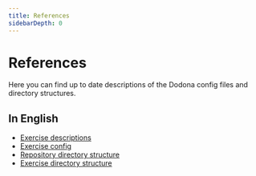 ```yaml
---
title: References
sidebarDepth: 0
---
```

# References

Here you can find up to date descriptions of the Dodona config files and directory structures.

## In English
* [Exercise descriptions](exercise-description)
* [Exercise config](exercise-config)
* [Repository directory structure](repository-directory-structure)
* [Exercise directory structure](exercise-directory-structure)
